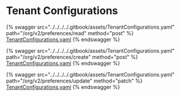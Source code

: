 # Tenant Configurations

{% swagger src="../../../../.gitbook/assets/TenantConfigurations.yaml" path="/org/v2/preferences/read" method="post" %}
[TenantConfigurations.yaml](../../../../.gitbook/assets/TenantConfigurations.yaml)
{% endswagger %}

{% swagger src="../../../../.gitbook/assets/TenantConfigurations.yaml" path="/org/v2/preferences/create" method="post" %}
[TenantConfigurations.yaml](../../../../.gitbook/assets/TenantConfigurations.yaml)
{% endswagger %}

{% swagger src="../../../../.gitbook/assets/TenantConfigurations.yaml" path="/org/v2/preferences/update" method="patch" %}
[TenantConfigurations.yaml](../../../../.gitbook/assets/TenantConfigurations.yaml)
{% endswagger %}
